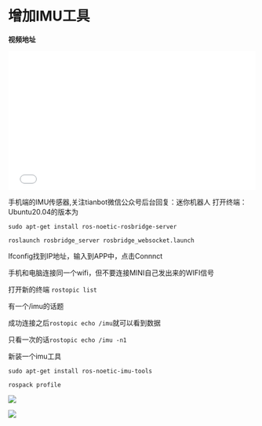 <!--
 * @Description: 
 * @version: 
 * @Author: sujit-168 
 * @Date: 2023-10-18 14:47:07
 * 
 * Copyright (c) 2023 by Tianbot , All Rights Reserved. 
-->
# 增加IMU工具

**视频地址**

<div style="position: relative; padding-bottom: 56.25%; height: 0;">
  <iframe src="//player.bilibili.com/player.html?aid=469478199&bvid=BV1g541197Jd&cid=729318949&p=1&autoplay=0" frameborder="no" scrolling="no" 
    style="position: absolute; top: 0; left: 0; width: 100%; height: 100%;"></iframe>
</div>

手机端的IMU传感器,关注tianbot微信公众号后台回复：迷你机器人
打开终端：Ubuntu20.04的版本为
```shell
sudo apt-get install ros-noetic-rosbridge-server
```

```shell
roslaunch rosbridge_server rosbridge_websocket.launch
```

Ifconfig找到IP地址，输入到APP中，点击Connnct

手机和电脑连接同一个wifi，但不要连接MINI自己发出来的WIFI信号

打开新的终端 `rostopic list`

有一个/imu的话题

成功连接之后`rostopic echo /imu`就可以看到数据

只看一次的话`rostopic echo /imu -n1`

新装一个imu工具
```shell
sudo apt-get install ros-noetic-imu-tools
```
```shell
rospack profile
```
![](https://img.kancloud.cn/54/e7/54e72512c8665e2103b5021f83926753_1128x537.png)

![](https://img.kancloud.cn/34/07/3407fb05da58c473c35cf4df26db2f7f_1920x1080.png)